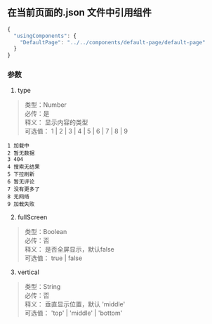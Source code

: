 

## 在当前页面的.json 文件中引用组件

```javascript 
{
  "usingComponents": {
    "DefaultPage": "../../components/default-page/default-page"
  }
}
```



### 参数

1. type
> 类型：Number  
> 必传：是  
> 释义： 显示内容的类型  
> 可选值： 1 | 2 | 3 | 4 | 5 | 6 | 7 | 8 | 9  
```
1 加载中 
2 暂无数据 
3 404         
4 搜索无结果 
5 下拉刷新
6 暂无评论  
7 没有更多了
8 无网络 
9 加载失败
```

2. fullScreen
> 类型：Boolean  
> 必传：否  
> 释义： 是否全屏显示，默认false  
> 可选值： true | false  

3. vertical
> 类型：String  
> 必传：否  
> 释义： 垂直显示位置，默认 'middle'  
> 可选值： 'top' | 'middle' |  'bottom'  

